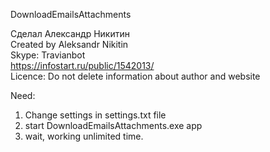 DownloadEmailsAttachments

Сделал Александр Никитин<br> 
Created by Aleksandr Nikitin<br>
Skype: Travianbot<br>
https://infostart.ru/public/1542013/  <br>
Licence: Do not delete information about author and website

Need:
1. Change settings in settings.txt file
2. start DownloadEmailsAttachments.exe app
3. wait, working unlimited time.

